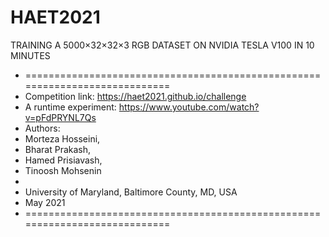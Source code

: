 # HAET2021
TRAINING A 5000×32×32×3 RGB DATASET ON NVIDIA TESLA V100 IN 10 MINUTES

 * ============================================================================
 * Competition link: https://haet2021.github.io/challenge
 * A runtime experiment: https://www.youtube.com/watch?v=pFdPRYNL7Qs
 * Authors:
 *  Morteza Hosseini,
 *  Bharat Prakash,
 *  Hamed Prisiavash,
 *  Tinoosh Mohsenin
 *                  
 *  University of Maryland, Baltimore County, MD, USA
 *  May 2021
 * ============================================================================
